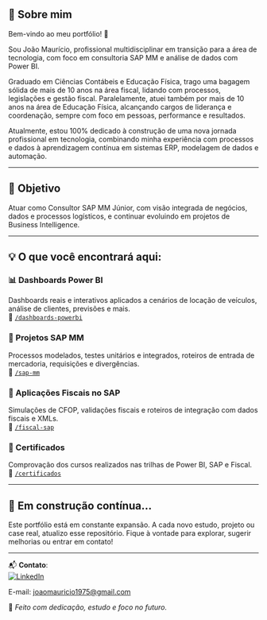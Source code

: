 ## 💼 Sobre mim
Bem-vindo ao meu portfólio! 👋

Sou João Maurício, profissional multidisciplinar em transição para a área de tecnologia, com foco em consultoria SAP MM e análise de dados com Power BI.

Graduado em Ciências Contábeis e Educação Física, trago uma bagagem sólida de mais de 10 anos na área fiscal, lidando com processos, legislações e gestão fiscal. Paralelamente, atuei também por mais de 10 anos na área de Educação Física, alcançando cargos de liderança e coordenação, sempre com foco em pessoas, performance e resultados.

Atualmente, estou 100% dedicado à construção de uma nova jornada profissional em tecnologia, combinando minha experiência com processos e dados à aprendizagem contínua em sistemas ERP, modelagem de dados e automação.

---

## 🎯 Objetivo
Atuar como Consultor SAP MM Júnior, com visão integrada de negócios, dados e processos logísticos, e continuar evoluindo em projetos de Business Intelligence.

---

## 💡 O que você encontrará aqui:

### 📊 Dashboards Power BI
Dashboards reais e interativos aplicados a cenários de locação de veículos, análise de clientes, previsões e mais.  
📁 [`/dashboards-powerbi`](./dashboards-powerbi)

### 🧠 Projetos SAP MM
Processos modelados, testes unitários e integrados, roteiros de entrada de mercadoria, requisições e divergências.  
📁 [`/sap-mm`](./sap-mm)

### 📄 Aplicações Fiscais no SAP
Simulações de CFOP, validações fiscais e roteiros de integração com dados fiscais e XMLs.  
📁 [`/fiscal-sap`](./fiscal-sap)

### 🏅 Certificados
Comprovação dos cursos realizados nas trilhas de Power BI, SAP e Fiscal.  
📁 [`/certificados`](./certificados)

---

## 🧭 Em construção contínua...

Este portfólio está em constante expansão. A cada novo estudo, projeto ou case real, atualizo esse repositório. Fique à vontade para explorar, sugerir melhorias ou entrar em contato!

---

📬 **Contato**:  
[![LinkedIn](https://img.shields.io/badge/LinkedIn-João%20Maurício-blue?style=for-the-badge&logo=linkedin)](https://www.linkedin.com/in/joaomauriciowebdev)

E-mail: joaomauricio1975@gmail.com


🔧 *Feito com dedicação, estudo e foco no futuro.*

